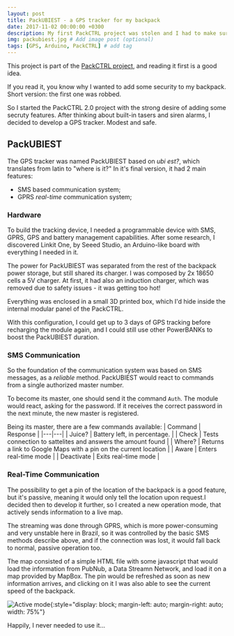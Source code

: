 ```yaml
---
layout: post
title: PackUBIEST - a GPS tracker for my backpack
date: 2017-11-02 00:00:00 +0300
description: My first PackCTRL project was stolen and I had to make sure I'd be prepared if it happened again. # Add post description (optional)
img: packubiest.jpg # Add image post (optional)
tags: [GPS, Arduino, PackCTRL] # add tag
---
```

This project is part of the [PackCTRL project]({{site.baseurl}}/_posts\2017-11-01-packctrl-not-your-regular-backpack.markdown), and reading it first is a good idea.

If you read it, you know why I wanted to add some security to my backpack. Short version: the first one was robbed.

So I started the PackCTRL 2.0 project with the strong desire of adding some secruty features. After thinking about built-in tasers and siren alarms, I decided to develop a GPS tracker. Modest and safe.

## PackUBIEST
The GPS tracker was named PackUBIEST based on _ubi est?_, which translates from latin to "where is it?"
In it's final version, it had 2 main features:
- SMS based communication system;
- GPRS _real-time_ communication system;

### Hardware
To build the tracking device, I needed a programmable device with SMS, GPRS, GPS and battery management capabilities. After some research, I discovered Linkit One, by Seeed Studio, an Arduino-like board with everything I needed in it.

The power for PackUBIEST was separated from the rest of the backpack power storage, but still shared its charger. I was composed by 2x 18650 cells a 5V charger. At first, it had also an induction charger, which was removed due to safety issues - it was getting too hot!

Everything was enclosed in a small 3D printed box, which I'd hide inside the internal modular panel of the PackCTRL.

With this configuration, I could get up to 3 days of GPS tracking before recharging the module again, and I could still use other PowerBANKs to boost the PackUBIEST duration.

### SMS Communication
So the foundation of the communication system was based on SMS messages, as a _reliable_ method. PackUBIEST would react to commands from a single authorized master number.

To become its master, one should send it the command `Auth`. The module would react, asking for the password. If it receives the correct password in the next minute, the new master is registered.

Being its master, there are a few commands available:
| Command | Response |
|---|---|
| Juice? | Battery left, in percentage. |
| Check | Tests connection to sattelites and answers the amount found |
| Where? | Returns a link to Google Maps with a pin on the current location |
| Aware | Enters real-time mode |
| Deactivate | Exits real-time mode |


### Real-Time Communication
The possibility to get a pin of the location of the backpack is a good feature, but it's passive, meaning it would only tell the location upon request.I decided then to develop it further, so I created a new operation mode, that actively sends information to a live map.

The streaming was done through GPRS, which is more power-consuming and very unstable here in Brazil, so it was controlled by the basic SMS methods describe above, and if the connection was lost, it would fall back to normal, passive operation too.

The map consisted of a simple HTML file with some javascript that would load the information from PubNub, a Data Streamn Network, and load it on a map provided by MapBox. The pin would be refreshed as soon as new information arrives, and clicking on it I was also able to see the current speed of the backpack.

![Active mode]({{site.baseurl}}/assets/img/packubiest-map.jpg){:style="display: block; margin-left: auto; margin-right: auto; width: 75%"}

Happily, I never needed to use it...